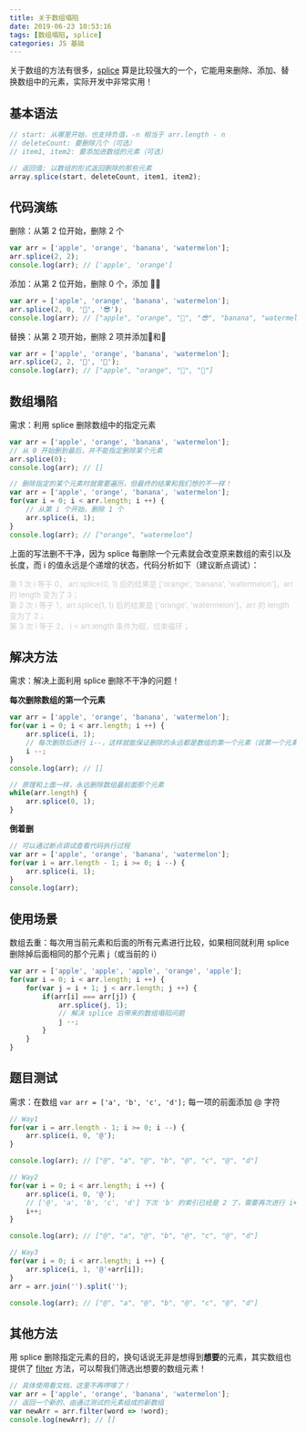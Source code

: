 ```yaml
---
title: 关于数组塌陷
date: 2019-06-23 10:53:16
tags: [数组塌陷, splice]
categories: JS 基础
---
```


关于数组的方法有很多，[splice](https://developer.mozilla.org/zh-CN/docs/Web/JavaScript/Reference/Global_Objects/Array/splice) 算是比较强大的一个，它能用来删除、添加、替换数组中的元素，实际开发中非常实用！

<!-- more -->

## 基本语法

```javascript
// start: 从哪里开始，也支持负值，-n 相当于 arr.length - n
// deleteCount: 要删除几个（可选）
// item1, item2: 要添加进数组的元素（可选）

// 返回值: 以数组的形式返回删除的那些元素
array.splice(start, deleteCount, item1, item2);
```

## 代码演练

删除：从第 2 位开始，删除 2 个

```javascript
var arr = ['apple', 'orange', 'banana', 'watermelon'];
arr.splice(2, 2);
console.log(arr); // ['apple', 'orange']
```

添加：从第 2 位开始，删除 0 个，添加 🤣😎

```javascript
var arr = ['apple', 'orange', 'banana', 'watermelon'];
arr.splice(2, 0, '🤣', '😎');
console.log(arr); // ["apple", "orange", "🤣", "😎", "banana", "watermelon"]
```

替换：从第 2 项开始，删除 2 项并添加🍌和🍉

```javascript
var arr = ['apple', 'orange', 'banana', 'watermelon'];
arr.splice(2, 2, '🍌', '🍉');
console.log(arr); // ["apple", "orange", "🍌", "🍉"]
```

## 数组塌陷

需求：利用 splice 删除数组中的指定元素

```javascript
var arr = ['apple', 'orange', 'banana', 'watermelon'];
// 从 0 开始删到最后，并不能指定删除某个元素
arr.splice(0);
console.log(arr); // []
```

```javascript
// 删除指定的某个元素时就需要遍历，但最终的结果和我们想的不一样！
var arr = ['apple', 'orange', 'banana', 'watermelon'];
for(var i = 0; i < arr.length; i ++) {
    // 从第 i 个开始，删除 1 个
    arr.splice(i, 1);
}
console.log(arr); // ["orange", "watermelon"]
```

上面的写法删不干净，因为 splice 每删除一个元素就会改变原来数组的索引以及长度，而 i 的值永远是个递增的状态，代码分析如下（建议断点调试）：

<p><font color=#ccc size=2>第 1 次 i 等于 0， arr.splice(0, 1) 后的结果是 ['orange', 'banana', 'watermelon']，arr 的 length 变为了 3；</font></p>

<p style="margin-top:-15px"><font color=#ccc size=2>第 2 次 i 等于 1，arr.splice(1, 1) 后的结果是 ['orange', 'watermelon']，arr 的 length 变为了 2；</font></p>

<p style="margin-top:-15px"><font color=#ccc size=2>第 3 次 i 等于 2， i < arr.length 条件为假，结束循环；</font></p>

## 解决方法

需求：解决上面利用 splice 删除不干净的问题！

**每次删除数组的第一个元素**

```javascript
var arr = ['apple', 'orange', 'banana', 'watermelon'];
for(var i = 0; i < arr.length; i ++) {
    arr.splice(i, 1);
    // 每次删除后进行 i--，这样就能保证删除的永远都是数组的第一个元素（说第一个元素不太准确，取决于i的值变化到哪里了）
    i --;
}
console.log(arr); // []
```

```javascript
// 原理和上面一样，永远删除数组最前面那个元素
while(arr.length) {
    arr.splice(0, 1);
}
```

**倒着删**

```javascript
// 可以通过断点调试查看代码执行过程
var arr = ['apple', 'orange', 'banana', 'watermelon'];
for(var i = arr.length - 1; i >= 0; i --) {
    arr.splice(i, 1);
}
console.log(arr);
```

## 使用场景

数组去重：每次用当前元素和后面的所有元素进行比较，如果相同就利用 splice 删除掉后面相同的那个元素 j（或当前的 i）

```javascript
var arr = ['apple', 'apple', 'apple', 'orange', 'apple'];
for(var i = 0; i < arr.length; i ++) {
    for(var j = i + 1; j < arr.length; j ++) {
        if(arr[i] === arr[j]) {
            arr.splice(j, 1);
            // 解决 splice 后带来的数组塌陷问题
            j --;
        }
    }
}
```

## 题目测试

需求：在数组 `var arr = ['a', 'b', 'c', 'd'];` 每一项的前面添加 @ 字符

```javascript
// Way1
for(var i = arr.length - 1; i >= 0; i --) {
    arr.splice(i, 0, '@');
}

console.log(arr); // ["@", "a", "@", "b", "@", "c", "@", "d"]
```

```javascript
// Way2
for(var i = 0; i < arr.length; i ++) {
    arr.splice(i, 0, '@');
    // ['@', 'a', 'b', 'c', 'd'] 下次 'b' 的索引已经是 2 了，需要再次进行 i++
    i++;
}

console.log(arr); // ["@", "a", "@", "b", "@", "c", "@", "d"]
```

```javascript
// Way3
for(var i = 0; i < arr.length; i ++) {
    arr.splice(i, 1, '@'+arr[i]);
}
arr = arr.join('').split('');

console.log(arr); // ["@", "a", "@", "b", "@", "c", "@", "d"]
```

## 其他方法

用 splice 删除指定元素的目的，换句话说无非是想得到**想要**的元素，其实数组也提供了 [filter](https://developer.mozilla.org/zh-CN/docs/Web/JavaScript/Reference/Global_Objects/Array/filter) 方法，可以帮我们筛选出想要的数组元素！

```javascript
// 具体使用看文档，这里不再啰嗦了！
var arr = ['apple', 'orange', 'banana', 'watermelon'];
// 返回一个新的、由通过测试的元素组成的新数组
var newArr = arr.filter(word => !word);
console.log(newArr); // []
```